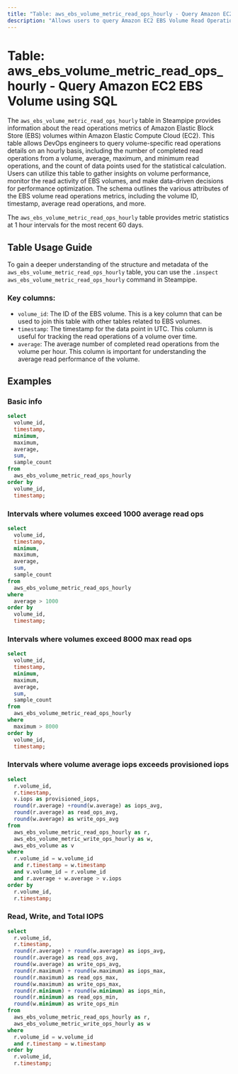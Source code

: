 ```yaml
---
title: "Table: aws_ebs_volume_metric_read_ops_hourly - Query Amazon EC2 EBS Volume using SQL"
description: "Allows users to query Amazon EC2 EBS Volume Read Operations metrics on an hourly basis."
---
```


# Table: aws_ebs_volume_metric_read_ops_hourly - Query Amazon EC2 EBS Volume using SQL

The `aws_ebs_volume_metric_read_ops_hourly` table in Steampipe provides information about the read operations metrics of Amazon Elastic Block Store (EBS) volumes within Amazon Elastic Compute Cloud (EC2). This table allows DevOps engineers to query volume-specific read operations details on an hourly basis, including the number of completed read operations from a volume, average, maximum, and minimum read operations, and the count of data points used for the statistical calculation. Users can utilize this table to gather insights on volume performance, monitor the read activity of EBS volumes, and make data-driven decisions for performance optimization. The schema outlines the various attributes of the EBS volume read operations metrics, including the volume ID, timestamp, average read operations, and more.

The `aws_ebs_volume_metric_read_ops_hourly` table provides metric statistics at 1 hour intervals for the most recent 60 days.

## Table Usage Guide

To gain a deeper understanding of the structure and metadata of the `aws_ebs_volume_metric_read_ops_hourly` table, you can use the `.inspect aws_ebs_volume_metric_read_ops_hourly` command in Steampipe.

### Key columns:

- `volume_id`: The ID of the EBS volume. This is a key column that can be used to join this table with other tables related to EBS volumes.
- `timestamp`: The timestamp for the data point in UTC. This column is useful for tracking the read operations of a volume over time.
- `average`: The average number of completed read operations from the volume per hour. This column is important for understanding the average read performance of the volume.

## Examples

### Basic info

```sql
select
  volume_id,
  timestamp,
  minimum,
  maximum,
  average,
  sum,
  sample_count
from
  aws_ebs_volume_metric_read_ops_hourly
order by
  volume_id,
  timestamp;
```

### Intervals where volumes exceed 1000 average read ops
```sql
select
  volume_id,
  timestamp,
  minimum,
  maximum,
  average,
  sum,
  sample_count
from
  aws_ebs_volume_metric_read_ops_hourly
where
  average > 1000
order by
  volume_id,
  timestamp;
```


### Intervals where volumes exceed 8000 max read ops
```sql
select
  volume_id,
  timestamp,
  minimum,
  maximum,
  average,
  sum,
  sample_count
from
  aws_ebs_volume_metric_read_ops_hourly
where
  maximum > 8000
order by
  volume_id,
  timestamp;
```



### Intervals where volume average iops exceeds provisioned iops
```sql
select 
  r.volume_id,
  r.timestamp,
  v.iops as provisioned_iops,
  round(r.average) +round(w.average) as iops_avg,
  round(r.average) as read_ops_avg,
  round(w.average) as write_ops_avg
from 
  aws_ebs_volume_metric_read_ops_hourly as r,
  aws_ebs_volume_metric_write_ops_hourly as w,
  aws_ebs_volume as v
where 
  r.volume_id = w.volume_id
  and r.timestamp = w.timestamp
  and v.volume_id = r.volume_id 
  and r.average + w.average > v.iops
order by
  r.volume_id,
  r.timestamp;
```


### Read, Write, and Total IOPS

```sql
select 
  r.volume_id,
  r.timestamp,
  round(r.average) + round(w.average) as iops_avg,
  round(r.average) as read_ops_avg,
  round(w.average) as write_ops_avg,
  round(r.maximum) + round(w.maximum) as iops_max,
  round(r.maximum) as read_ops_max,
  round(w.maximum) as write_ops_max,
  round(r.minimum) + round(w.minimum) as iops_min,
  round(r.minimum) as read_ops_min,
  round(w.minimum) as write_ops_min
from 
  aws_ebs_volume_metric_read_ops_hourly as r,
  aws_ebs_volume_metric_write_ops_hourly as w
where 
  r.volume_id = w.volume_id
  and r.timestamp = w.timestamp
order by
  r.volume_id,
  r.timestamp;
```